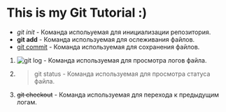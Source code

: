 # This is my Git Tutorial :)

* *git init* - Команда испольуемая для инициализации репозитория.
* **git add** - Команда используемая для ослеживания файлов.
* [git commit](#) - Команда используемая для сохранения файлов.
1. ![git log](№) - Команда используемая для просмотра логов файла.
2. >git status - Команда используемая для просмотра статуса файла.
3. ~~git checkout~~ - Команда используемая для перехода к предыдущим логам.